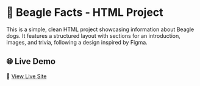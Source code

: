 # 🐶 Beagle Facts - HTML Project

This is a simple, clean HTML project showcasing information about Beagle dogs. It features a structured layout with sections for an introduction, images, and trivia, following a design inspired by Figma.

## 🌐 Live Demo

🔗 [View Live Site](https://beagle-fact.netlify.app/)



